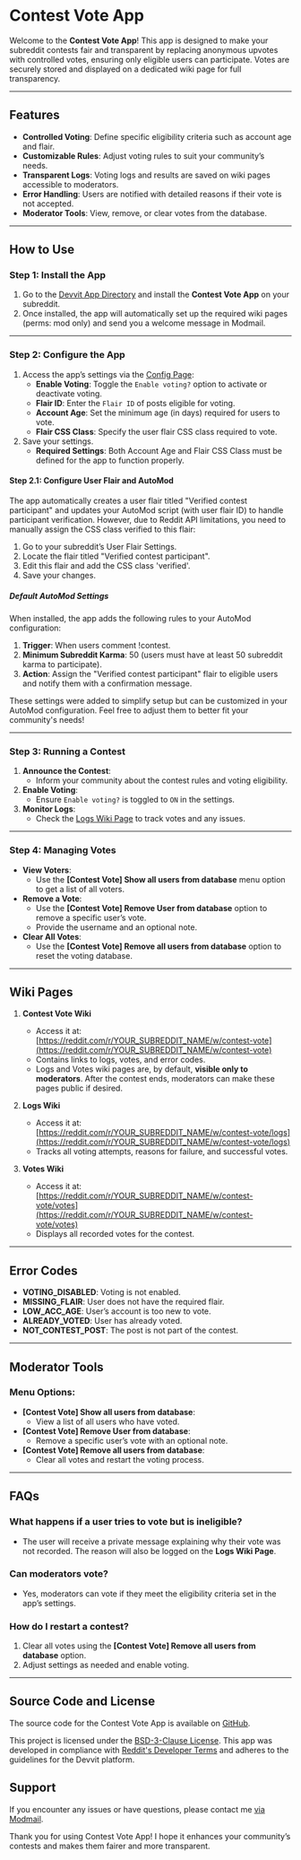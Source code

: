 # Contest Vote App

Welcome to the **Contest Vote App**! This app is designed to make your subreddit contests fair and transparent by replacing anonymous upvotes with controlled votes, ensuring only eligible users can participate. Votes are securely stored and displayed on a dedicated wiki page for full transparency.

---

## Features
- **Controlled Voting**: Define specific eligibility criteria such as account age and flair.
- **Customizable Rules**: Adjust voting rules to suit your community’s needs.
- **Transparent Logs**: Voting logs and results are saved on wiki pages accessible to moderators.
- **Error Handling**: Users are notified with detailed reasons if their vote is not accepted.
- **Moderator Tools**: View, remove, or clear votes from the database.

---

## How to Use

### Step 1: Install the App
1. Go to the [Devvit App Directory](https://developers.reddit.com/apps/) and install the **Contest Vote App** on your subreddit.
2. Once installed, the app will automatically set up the required wiki pages (perms: mod only) and send you a welcome message in Modmail.

---

### Step 2: Configure the App
1. Access the app’s settings via the [Config Page](https://developers.reddit.com/r/YOUR_SUBREDDIT_NAME/apps/contest-vote):
    - **Enable Voting**: Toggle the `Enable voting?` option to activate or deactivate voting.
    - **Flair ID**: Enter the `Flair ID` of posts eligible for voting.
    - **Account Age**: Set the minimum age (in days) required for users to vote.
    - **Flair CSS Class**: Specify the user flair CSS class required to vote.
2. Save your settings.
    - **Required Settings**: Both Account Age and Flair CSS Class must be defined for the app to function properly.

#### Step 2.1: Configure User Flair and AutoMod

The app automatically creates a user flair titled "Verified contest participant" and updates your AutoMod script (with user flair ID) to handle participant verification. However, due to Reddit API limitations, you need to manually assign the CSS class verified to this flair:

1. Go to your subreddit’s User Flair Settings.
2. Locate the flair titled "Verified contest participant".
3. Edit this flair and add the CSS class 'verified'.
4. Save your changes.

##### Default AutoMod Settings

When installed, the app adds the following rules to your AutoMod configuration:

1. **Trigger**: When users comment !contest.
2. **Minimum Subreddit Karma**: 50 (users must have at least 50 subreddit karma to participate).
3. **Action**: Assign the "Verified contest participant" flair to eligible users and notify them with a confirmation message.

These settings were added to simplify setup but can be customized in your AutoMod configuration. Feel free to adjust them to better fit your community's needs!

---

### Step 3: Running a Contest
1. **Announce the Contest**:
    - Inform your community about the contest rules and voting eligibility.
2. **Enable Voting**:
    - Ensure `Enable voting?` is toggled to `ON` in the settings.
3. **Monitor Logs**:
    - Check the [Logs Wiki Page](https://reddit.com/r/YOUR_SUBREDDIT_NAME/w/contest-vote/logs) to track votes and any issues.

---

### Step 4: Managing Votes
- **View Voters**:
    - Use the **[Contest Vote] Show all users from database** menu option to get a list of all voters.
- **Remove a Vote**:
    - Use the **[Contest Vote] Remove User from database** option to remove a specific user’s vote.
    - Provide the username and an optional note.
- **Clear All Votes**:
    - Use the **[Contest Vote] Remove all users from database** option to reset the voting database.

---

## Wiki Pages

1. **Contest Vote Wiki**
    - Access it at: [https://reddit.com/r/YOUR_SUBREDDIT_NAME/w/contest-vote](https://reddit.com/r/YOUR_SUBREDDIT_NAME/w/contest-vote)
    - Contains links to logs, votes, and error codes.
    - Logs and Votes wiki pages are, by default, **visible only to moderators**. After the contest ends, moderators can make these pages public if desired.

2. **Logs Wiki**
    - Access it at: [https://reddit.com/r/YOUR_SUBREDDIT_NAME/w/contest-vote/logs](https://reddit.com/r/YOUR_SUBREDDIT_NAME/w/contest-vote/logs)
    - Tracks all voting attempts, reasons for failure, and successful votes.

3. **Votes Wiki**
    - Access it at: [https://reddit.com/r/YOUR_SUBREDDIT_NAME/w/contest-vote/votes](https://reddit.com/r/YOUR_SUBREDDIT_NAME/w/contest-vote/votes)
    - Displays all recorded votes for the contest.

---

## Error Codes

- **VOTING_DISABLED**: Voting is not enabled.
- **MISSING_FLAIR**: User does not have the required flair.
- **LOW_ACC_AGE**: User’s account is too new to vote.
- **ALREADY_VOTED**: User has already voted.
- **NOT_CONTEST_POST**: The post is not part of the contest.

---

## Moderator Tools

### Menu Options:
- **[Contest Vote] Show all users from database**:
    - View a list of all users who have voted.
- **[Contest Vote] Remove User from database**:
    - Remove a specific user’s vote with an optional note.
- **[Contest Vote] Remove all users from database**:
    - Clear all votes and restart the voting process.

---

## FAQs

### What happens if a user tries to vote but is ineligible?
- The user will receive a private message explaining why their vote was not recorded. The reason will also be logged on the **Logs Wiki Page**.

### Can moderators vote?
- Yes, moderators can vote if they meet the eligibility criteria set in the app’s settings.

### How do I restart a contest?
1. Clear all votes using the **[Contest Vote] Remove all users from database** option.
2. Adjust settings as needed and enable voting.

---

## Source Code and License

The source code for the Contest Vote App is available on [GitHub](https://github.com/vertesela/Devvit/tree/main/Contest%20Vote%20App).

This project is licensed under the [BSD-3-Clause License](https://opensource.org/license/bsd-3-clause). This app was developed in compliance with [Reddit's Developer Terms](https://redditinc.com/policies/developer-terms) and adheres to the guidelines for the Devvit platform.

## Support

If you encounter any issues or have questions, please contact me [via Modmail](https://reddit.com/message/compose?to=/r/paskapps&subject=Contest%20Vote%20App%20-%20feedback&message=Text%3A%20).

Thank you for using Contest Vote App! I hope it enhances your community’s contests and makes them fairer and more transparent.

